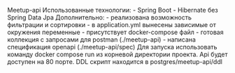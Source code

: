 Meetup-api
Использованные технологии:
    - Spring Boot
    - Hibernate без Spring Data Jpa
Дополнительно:
    - реализована возможность фильтрации и сортировки
    - в application.yml вынесены зависимые от окружения переменные
    - присутствует docker-compose файл
    - готовая коллекция с запросами для postman (./meetup-api)
    - написана спецификация openapi (./meetup-api/spec)
Для запуска использовать команду docker compose run из корневой директории проекта. Api будет доступен на 80 порте.
DDL скрипт находится в postgres/meetup-api/ddl
